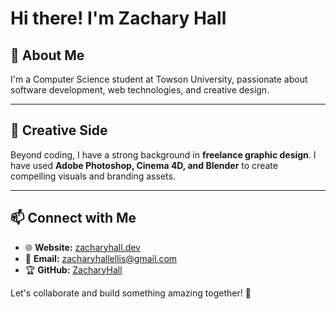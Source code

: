 # Hi there! I'm Zachary Hall 


## 🚀 About Me
I'm a Computer Science student at Towson University, passionate about software development, web technologies, and creative design.

---

## 🎨 Creative Side
Beyond coding, I have a strong background in **freelance graphic design**. I have used **Adobe Photoshop, Cinema 4D, and Blender** to create compelling visuals and branding assets.

---

## 📫 Connect with Me
- 🌐 **Website:** [zacharyhall.dev](http://zacharyhall.dev)
- 📧 **Email:** zacharyhallellis@gmail.com
- 🏆 **GitHub:** [ZacharyHall](https://github.com/darkzelli)

Let's collaborate and build something amazing together! 🚀
